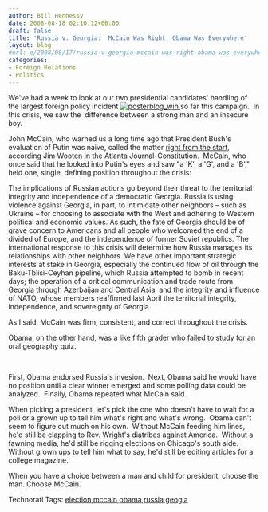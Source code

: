 ```yaml
---
author: Bill Hennessy
date: 2008-08-18 02:10:12+00:00
draft: false
title: 'Russia v. Georgia:  McCain Was Right, Obama Was Everywhere'
layout: blog
#url: e/2008/08/17/russia-v-georgia-mccain-was-right-obama-was-everywhere/
categories:
- Foreign Relations
- Politics
---
```


We've had a week to look at our two presidential candidates' handling of the largest foreign policy incident [![posterblog_win](https://hennessysview.com/wp-content/uploads/2008/08/posterblog-win.jpg)
](https://www.johnmccain.com/informing/news/newsreleases/8bc62ef0-6a47-4fb9-9ac0-315fedf346c4.htm)so far this campaign.  In this crisis, we saw the  difference between a strong man and an insecure boy.

John McCain, who warned us a long time ago that President Bush's evaluation of Putin was naive, called the matter [right from the start](https://www.ajc.com/opinion/content/shared-blogs/ajc/thinkingright/entries/2008/08/15/mccain_showed_best_how_to_reac.html), according Jim Wooten in the Atlanta Journal-Constitution.  McCain, who once said that he looked into Putin's eyes and saw "a 'K', a 'G', and a 'B',"  held one, single, defining position throughout the crisis:

The implications of Russian actions go beyond their threat to the territorial integrity and independence of a democratic Georgia. Russia is using violence against Georgia, in part, to intimidate other neighbors – such as Ukraine – for choosing to associate with the West and adhering to Western political and economic values. As such, the fate of Georgia should be of grave concern to Americans and all people who welcomed the end of a divided of Europe, and the independence of former Soviet republics. The international response to this crisis will determine how Russia manages its relationships with other neighbors. We have other important strategic interests at stake in Georgia, especially the continued flow of oil through the Baku-Tblisi-Ceyhan pipeline, which Russia attempted to bomb in recent days; the operation of a critical communication and trade route from Georgia through Azerbaijan and Central Asia; and the integrity and influence of NATO, whose members reaffirmed last April the territorial integrity, independence, and sovereignty of Georgia.

As I said, McCain was firm, consistent, and correct throughout the crisis. 

Obama, on the other hand, was a like fifth grader who failed to study for an oral geography quiz.

 

First, Obama endorsed Russia's invesion.  Next, Obama said he would have no position until a clear winner emerged and some polling data could be analyzed.  Finally, Obama repeated what McCain said.

When picking a president, let's pick the one who doesn't have to wait for a poll or a grown up to tell him what's right and what's wrong.  Obama can't seem to figure out much on his own.  Without McCain feeding him lines, he'd still be clapping to Rev. Wright's diatribes against America.  Without a fawning media, he'd still be rigging elections on Chicago's south side.  Without grown ups to tell him what to say, he'd still be editing articles for a college magazine.

When you have a choice between a man and child for president, choose the man. Choose McCain.


Technorati Tags: [election](https://technorati.com/tags/election),[mccain](https://technorati.com/tags/mccain),[obama](https://technorati.com/tags/obama),[russia](https://technorati.com/tags/russia),[geogia](https://technorati.com/tags/geogia)
